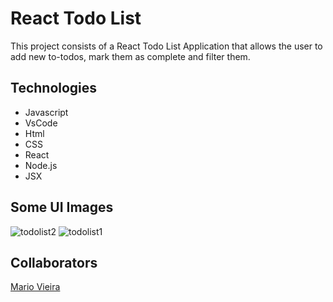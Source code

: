 # React Todo List
This project consists of a React Todo List Application that allows the user to add new to-todos, mark them as complete and filter them.

## Technologies
+ Javascript
+ VsCode 
+ Html  
+ CSS
+ React
+ Node.js
+ JSX


## Some UI Images
![todolist2](https://user-images.githubusercontent.com/47696178/154869705-df40f7d1-5e9d-451b-9ef9-1a7678bd0e12.png)
![todolist1](https://user-images.githubusercontent.com/47696178/154869709-f4436d46-eabe-4f32-8b76-887eec4f378b.png)


## Collaborators
[Mario Vieira](https://github.com/MarioWork)



